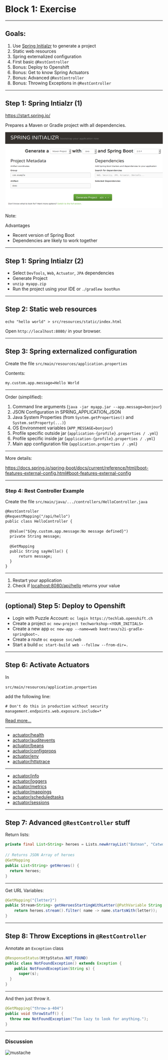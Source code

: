 # Block 1: Exercise

<!-- .slide: class="master01" -->

---

## Goals:

1. Use [Spring Initialzr](https://start.spring.io/) to generate a project
2. Static web resources
3. Spring externalized configuration
4. First basic `@RestController`
5. Bonus: Deploy to Openshift
6. Bonus: Get to know Spring Actuators
7. Bonus: Advanced `@RestController`
8. Bonus: Throwing Exceptions in `@RestController`

---

## Step 1: Spring Intialzr (1)

https://start.spring.io/

Prepares a Maven or Gradle project with all dependencies.

![](images/initialzr.png) <!-- .element style="max-width: 40%;" -->

Note:

Advantages

* Recent version of Spring Boot
* Dependencies are likely to work together

---

## Step 1: Spring Intialzr (2)

* Select `DevTools`, `Web`, `Actuator`, `JPA` dependencies
* Generate Project
* `unzip myapp.zip`
* Run the project using your IDE or `./gradlew bootRun`

---

## Step 2: Static web resources

`echo "hello world" > src/resources/static/index.html`

Open `http://localhost:8080/` in your browser.

---

## Step 3: Spring externalized configuration

Create the file `src/main/resources/application.properties`

Contents:
```
my.custom.app.message=Hello World
```

----

Order (simplified):

1. Command line arguments (`java -jar myapp.jar --app.message=bonjour`)
2. JSON Configuration in SPRING_APPLICATION_JSON
3. Java System Properties (from `System.getProperties()` and `System.setProperty(...)`)
4. OS Environment variables (`APP_MESSAGE=bonjour`)
5. Profile specific outside jar (`application-{profile}.properties / .yml`)
6. Profile specific inside jar (`application-{profile}.properties / .yml`)
7. Main app configuration file (`application.properties / .yml`)

----

More details:

https://docs.spring.io/spring-boot/docs/current/reference/html/boot-features-external-config.html#boot-features-external-config

---

### Step 4: Rest Controller Example

Create the file `src/main/java/.../controllers/HelloController.java`

```
@RestController
@RequestMapping("/api/hello")
public class HelloController {

  @Value("${my.custom.app.message:No message defined}")
  private String message;

  @GetMapping
  public String sayHello() {
      return message;
  }
}
```
----

1. Restart your application
2. Check if [localhost:8080/api/hello](http://localhost:8080/api/hello) returns your value

---

## (optional) Step 5: Deploy to Openshift

* Login with Puzzle Account: `oc login https://techlab.openshift.ch`
* Create a project `oc new-project techworkshop-<YOUR_INITIALS>`
* Create a new app `oc new-app --name=web keetraxx/s2i-gradle-springboot~.`
* Create a route `oc expose svc/web`
* Start a build `oc start-build web --follow --from-dir=.`

---

## Step 6: Activate Actuators

In

`src/main/resources/application.properties`

add the following line:

```text
# Don't do this in production without security
management.endpoints.web.exposure.include=*
```

[Read more...](https://docs.spring.io/spring-boot/docs/current/reference/htmlsingle/#production-ready-endpoints)

----

* [actuator/health](http://localhost:8080/actuator/health)
* [actuator/auditevents](http://localhost:8080/actuator/auditevents)
* [actuator/beans](http://localhost:8080/actuator/beans)
* [actuator/configprops](http://localhost:8080/actuator/configprops)
* [actuator/env](http://localhost:8080/actuator/env)
* [actuator/httptrace](http://localhost:8080/actuator/httptrace)

----

* [actuator/info](http://localhost:8080/actuator/info)
* [actuator/loggers](http://localhost:8080/actuator/loggers)
* [actuator/metrics](http://localhost:8080/actuator/metrics)
* [actuator/mappings](http://localhost:8080/actuator/mappings)
* [actuator/scheduledtasks](http://localhost:8080/actuator/scheduledtasks)
* [actuator/sessions](http://localhost:8080/actuator/sessions)

---

## Step 7: Advanced `@RestController` stuff

Return lists:

```java
private final List<String> heroes = Lists.newArrayList("Batman", "Catwoman");

// Returns JSON Array of heroes
@GetMapping
public List<String> getHeroes() {
  return heroes;
}
```

----

Get URL Variables:

```java
@GetMapping("{letter}")
public Stream<String> getHeroesStartingWithLetter(@PathVariable String letter) {
    return heroes.stream().filter( name -> name.startsWith(letter));
}
```

---

## Step 8: Throw Exceptions in `@RestController`

Annotate an `Exception` class

```java
@ResponseStatus(HttpStatus.NOT_FOUND)
public class NotFoundException() extends Exception {
    public NotFoundException(String s) {
      super(s);
  }
}
```

----

And then just throw it.

```java
@GetMapping("throw-a-404")
public void throwStuff() {
  throw new NotFoundException("Too lazy to look for anything.");
}

```

---

### Discussion

![mustache](http://www.bluemaize.net/im/baby-girls-clothing-shoes/i-mustache-you-a-question-5.jpg)

<!-- .slide: class="master04" -->
